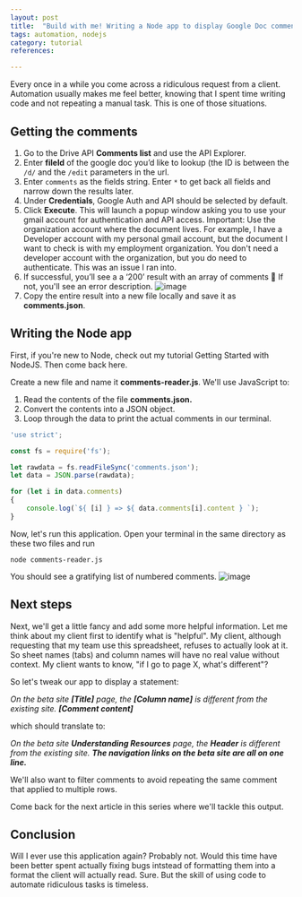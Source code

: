 ```yaml
---
layout: post
title:  "Build with me! Writing a Node app to display Google Doc comments"
tags: automation, nodejs
category: tutorial
references:

---
```


Every once in a while you come across a ridiculous request from a client. Automation usually makes me feel better, knowing that I spent time writing code and not repeating a manual task. This is one of those situations.

## Getting the comments

1. Go to the Drive API **Comments list** and use the API Explorer.
1. Enter **fileId** of the google doc you’d like to lookup (the ID is between the `/d/` and the `/edit` parameters in the url.
1. Enter `comments` as the fields string. Enter `*` to get back all fields and  narrow down the results later.
1. Under **Credentials**, Google Auth and API should be selected by default.
1. Click **Execute**. This will launch a popup window asking you to use your gmail account for authentication and API access. Important: Use the organization account where the document lives. For example, I have a Developer account with my personal gmail account, but the document I want to check is with my employment organization. You don't need a developer account with the organization, but you do need to authenticate. This was an issue I ran into.
1. If successful, you’ll see a a ‘200’ result with an array of comments :slightly_smiling_face: If not, you'll see an error description.
![image](https://user-images.githubusercontent.com/381122/170580520-5c7fdd3f-87d6-4af9-b2c7-6c0cd085401b.png)
1. Copy the entire result into a new file locally and save it as **comments.json**.

## Writing the Node app

First, if you're new to Node, check out my tutorial Getting Started with NodeJS. Then come back here.

Create a new file and name it **comments-reader.js**. We'll use JavaScript to:

1. Read the contents of the file **comments.json.**
2. Convert the contents into a JSON object.
3. Loop through the data to print the actual comments in our terminal.

```javascript
'use strict';

const fs = require('fs');

let rawdata = fs.readFileSync('comments.json');
let data = JSON.parse(rawdata);

for (let i in data.comments)
{
	console.log(`${ [i] } => ${ data.comments[i].content } `);
}
```

Now, let's run this application. Open your terminal in the same directory as these two files and run

```
node comments-reader.js
```

You should see a gratifying list of numbered comments.
![image](https://user-images.githubusercontent.com/381122/170583537-8f2908f6-0dd8-44e1-ae48-fbcf9ffd8457.png)

## Next steps

Next, we'll get a little fancy and add some more helpful information. Let me think about my client first to identify what is "helpful". My client, although requesting that my team use this spreadsheet, refuses to actually look at it. So sheet names (tabs) and column names will have no real value without context. My client wants to know, "if I go to page X, what's different"?

So let's tweak our app to display a statement:

_On the beta site **[Title]** page, the **[Column name]** is different from the existing site. **[Comment content]**_

which should translate to:

_On the beta site **Understanding Resources** page, the **Header** is different from the existing site. **The navigation links on the beta site are all on one line.**_

We'll also want to filter comments to avoid repeating the same comment that applied to multiple rows.

Come back for the next article in this series where we'll tackle this output.

## Conclusion

Will I ever use this application again? Probably not. Would this time have been better spent actually fixing bugs intstead of formatting them into a format the client will actually read. Sure. But the skill of using code to automate ridiculous tasks is timeless.
